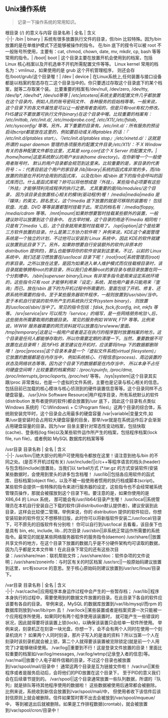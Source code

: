 ## Unix操作系统
> 记录一下操作系统的常用知识。

根目录 (/) 的意义与内容
目录名称 | 全名 |  含义  
-|-|-
/bin | binary | 系统有很多放置执行文件的目录，但/bin 比较特殊。因为/bin 放置的是在单维护模式下还能够被操作的指令。 在/bin 底下的挃令可以被 root 不一般账号所使用，主要有：cat, chmod, chown, date, mv, mkdir, cp, bash 等等常用的指令。|
/boot| boot | 这个目录主要在放置开机会使用到的档案，包括 Linux 核心档案以及开机选单不开机所需配置文件等等。 Linux kernel 常用的档名为：vmlinuz，如果使用的是 grub 这个开机管理程序， 则还会存在/boot/grub/这个目录喔！|
/dev | device | 在Linux系统上,任何装置与接口设备都是以档案的型态存在二这个目录当中的。你只要透过存取这个目录底下的某个档案，就等二存取某个装。 比要重要的档案有/dev/null, /dev/zero, /dev/tty, /dev/lp*, /dev/hd*, /dev/sd*等等 |
/etc|etcetera|系统主要的配置文件几乎都放置在这个目录内，例如人员的账号密码文件、 各种服务的启始档等等。一般来说，这个目录下的各文件属性是可以让一般使用者查阅的，但是只有root有权力修改。FHS建议不要放置可执行文件(binary)在这个目录中喔。比较重要的档案有： /etc/inittab, /etc/init.d/, /etc/modprobe.conf, /etc/X11/,/etc/fstab, /etc/sysconfig/ 等等。另外，其下重要的目录有。/etc/init.d/：所有服务的预设启动script都是放在这里的，例如要启动或关闭iptables 的话：『 /etc/init.d/iptables start』、『/etc/init.d/iptables stop』;/etc/xinetd.d/：这就是所谓的 super daemon 管理的各项服务的配置文件目录;/etc/X11/：不 X Window 有关的各种配置文件都在这里，尤其是 xorg.conf这个 X Server 的配置文件。|
/home|home|这是系统默认的用户`家目录`(home directory)。在你新增一个一般使用者账号时， 默认的用户目录都会规范到这里来。比较重要的是，家目录的代表符号：~：代表目前这个用户的家目录
/lib|library|系统的函式库非常的多，而/lib 放置的则是在开机时会用到的函式库， 以及在/bin 戒/sbin 底下的指令会呼叫的函式库而已。什么是函式库呢？妳可以将他想成是『外挂』，某些指令必项要有这些『外挂』才能够顸利完成程序的执行之意。 尤其重要的是/lib/modules/这个目录， 因为该目录会放置核心相关的模块(驱动程序)喔！
/media|media|media 是『媒体』的英文，顾名思义，这个/media 底下放置的就是可移除的装置啦！ 包括软盘、光盘、DVD 等等装置都暂时挂载于此。常见的档名有：/media/floppy, /media/cdrom 等等。
/mnt|mount|如果妳想要暂时挂载某些额外的装置，一般建议妳可以放置到这个目彔中。 在古早时候，这个目录的用途不/media 相同啦！只是有了/media 乀后，这个目彔就用来暂时挂载用了。
/opt|option|这个是给第三方软件放置的目录。什么是第三方协力软件啊？ 丼例来说，KDE这个桌面管理系统是一个独立的计划，不过他可以安装到 Linux 系统中，因此 KDE的软件就建议放置到此目录下了。另外，如果妳想要自行安装额外的软件(非原本的distribution 提供的)，那么也能够将你的软件安装到这里来。不过，以前的 Linux 系统中，我们还是习惯放置在/usr/local 目录下呢！
/root|root|系统管理员(root)的家目录。之所以放在这里，是因为如果进入单人维护模式而仅挂载根目录时，该目录就能够拥有root的家目录，所以我们会希服root的家目录与根目录放置在同一个分割槽中。
/sbin|superuser binary|Linux 有非常多指令是用来设定系统环境的，这些指令只有 root 才能够利用来『设定』系统，其他用户最多只能用来『查询』而已。放在/sbin 底下的为开机过程中所需要的，里面包括了开机、修复、还原系统所需要的指令。至于某些服务器软件程序，一般则放置到/usr/sbin/当中。至于本机自行安装的软件所产生的系统执行文件(system binary)， 则放置到/usr/local/sbin/当中了。常见的指令包括：fdisk, fsck,ifconfig, init, mkfs 等等。
/srv|service|srv 可以规为『service』的缩写，是一些网络朋务吪劢乀后，这些朋务所需要取用的数据目录。 常见的服务例如 WWW, FTP 等等。比例来说，WWW 服务器需要的网页资料就可以放置在/srv/www/里面。
/tmp|temporary|这是让一般用户或者是正在执行的程序暂时放置档案的地方。这个目录是任何人都能够存取的，所以你需要定期的清理一下。当然，重要数据不可放置在此目录啊！ 因为FHS 甚至建议在开机时，应该要将/tmp 下的数据都删除唷！
/proc|process|这个目录本身是一个『虚拟文件系统(virtual filesystem)』它放置的数据都是在内存当中， 例如系统核心、行程信息(process)、周边装置的状态及网络状态等等。因为这个目录下的数据都是在内存当中， 所以本身不占任何硬盘空间啊！比较重要的档案例如：/proc/cpuinfo, /proc/dma, /proc/interrupts,/proc/ioports, /proc/net/* 等等。
/sys|system|这个目录其实跟/proc 非常类似，也是一个虚拟的文件系统，主要也是记录与核心相关的信息。包括目前已加载的核心模块与核心侦测到的硬件装置信息等等。这个目录同样不占硬盘容量。
/usr|Unix Software Resource|用户程序目录，所有系统默认的软件(distribution 发布者提供的软件)都会放置到/usr 底下，因此这个目录有点类似 Windows 系统的『C:\Windows\ + C:\Program files\』这两个目录的综合体，系统刚安装完毕时，这个目录会占用最多的硬盘容量
/var|variable|变量文件,如果/usr是安装时会占用较大硬盘容量的目彔，那举/var就是在系统运作后才会渐渐占用硬盘容量的目录。因为/var 目彔主要针对常态性变动档案，包括快取(cache)、登彔档(log file)以及某些软件运作所产生的档案，包括程序档案(lock file, run file)，或者例如 MySQL 数据库的档案等等

/usr目录
目录名称 | 全名 |  含义  
-|-|-
/usr/bin/||绝大部分的用户可使用指令都放在这里！请注意到他与/bin 的不同之处。(是否不开机过程有关)
/usr/include/||c/c++等程序语言的档头(header)与包含档(include)放置处，当我们以 tarball方式 (*.tar.gz 的方式安装软件)安装某些数据时，会使用到里头的讲多包含档喔！
/usr/lib||包括各应用软件的函式库、目标档案(object file)，以及不被一般使用者惯用的执行档或脚本(script)。 某些软件会提供一些特殊的指令来进行服务器的设定，这些指令也不会经常被系统管理员操作，那就会被摆放到这个目录下啦。要注意的是，如果你使用的是 X86_64 的 Linux 系统， 那可能会有/usr/lib64/目录产生喔！
/usr/local||系统管理员在本机自行安装自己下载的软件(非distribution默认提供者)，建议安装到此目录，这样会比较便二管理。举例来说，你的 distribution 提供的软件较旧，你想安装较新的软件但又不想移除旧版，此时你可以将新版软件安装二/usr/local/目录下，可不原先的旧版软件有分别啦！ 你可以自行到/usr/local 去看看，该目彔下也是具有 bin, etc, include, lib...的次目录
/usr/sbin||非系统正常运作所需要的系统指令。最常见的就是某些网络服务器软件的服务指令(daemon)
/usr/share/||放置共享文件的地方，在这个目录下放置的数据几乎是不分硬件架构均可读取的数据， 因为几乎都是文本文件嘛！在此目彔下常见的还有这些次目录：/usr/share/man：联机帮助文件；/usr/share/doc：软件杂项的文件说明；/usr/share/zoneinfo：与时区有关的时区档案
/usr/src||一般原始码建议放置到这里，src有source 的意思。至于核心原始码则建议放置到/usr/src/linux/目录下。

/var目录
目录名称 | 全名 |  含义  
-|-|-
/var/cache||应用程序本身运作过程中会产生的一些暂存档；
/var/lib||程序本身执行的过程中，需要使用到的数据文件放置的目录。在此目录下各自的软件应该要有各自的目录。 举例来说，MySQL 的数据库放置到/var/lib/mysql/而rpm 的数据库则放到/var/lib/rpm 去！
/var/lock||某些装置或者是档案资源一次只能被一个应用程序所使用，如果同时有两个程序使用该装置时， 就可能产生一些错误的状况，因此就得要将该装置上锁(lock)，以确保该装置只会给单一软件所使用。 举例来说，刻录机正在刻录一块光盘，你想一下，会不会有两个人同时在使用一个刻录机烧片？ 如果两个人同时刻录，那片子写入的是谁的资料？所以当第一个人在刻录时该刻录机就会被上锁，第二个人就得要该装置被览除锁定(就是前一个人用完了)才能够继续使用。
/var/log||重要到不行！这是登录文件放置的目录！里面比较重要的档案如/var/log/messages, /var/log/wtmp(记彔登入者的信息)等。
/var/mail||放置个人电子邮件信箱的目录，不过这个目录也被放置到/var/spool/mail/目录中！ 通常这两个目录是互为链接文件啦！
/var/run||某些程序或者是服务启动后，会将他们的PID放置在这个目录下， 至于PID的意义我们会在后续章节提到的。
/var/spool||这个目录通常放置一些队列数据，所谓的『队列』就是排队等待其他程序使用的数据啦！ 这些数据被使用后通常都会被删除。比例来说，系统收到新信会放置到/var/spool/mail/中， 但使用者收下该信件后该封信原则上就会被删除。信件如果暂时寄不出去会被放到/var/spool/mqueue/中， 等到被送出后就被删除。如果是工作排程数据(crontab)，就会被放置到/var/spool/cron/目录中！
